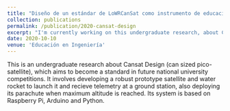 ```yaml
---
title: "Diseño de un estándar de LoWRCanSat como instrumento de educación mediante competiciones universitarias"
collection: publications
permalink: /publication/2020-cansat-design
excerpt: "I'm currently working on this undergraduate research, about Cansat Design (can sized pico-satellite), which aims to become a standard in future national university competitions. It involves developing a robust prototype satellite and water rocket to launch it and recieve telemetry at a ground station, also deploying its parachute when maximum altitude is reached. Its system is based on Raspberry Pi, Arduino and Python."
date: 2020-10-10
venue: 'Educación en Ingeniería'
---
```

This is an undergraduate research about Cansat Design (can sized pico-satellite), which aims to become a standard in future national university competitions. It involves developing a robust prototype satellite and water rocket to launch it and recieve telemetry at a ground station, also deploying its parachute when maximum altitude is reached. Its system is based on Raspberry Pi, Arduino and Python.